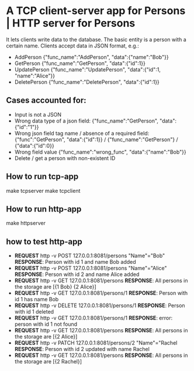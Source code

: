 # A TCP client-server app for Persons | HTTP server for Persons

It lets clients write data to the database. The basic entity is a person with a certain name. 
Clients accept data in JSON format, e.g.:

- AddPerson {"func_name":"AddPerson", "data":{"name":"Bob"}}
- GetPerson {"func_name":"GetPerson", "data":{"id":1}}
- UpdatePerson {"func_name":"UpdatePerson", "data":{"id":1, "name":"Alice"}}
- DeletePerson {"func_name":"DeletePerson", "data":{"id":1}}

## Cases accounted for: 

- Input is not a JSON
- Wrong data type of a json field: {"func_name":"GetPerson", "data":{"id":"1"}}
- Wrong json field tag name / absence of a required field: {"func":"GetPerson", "data":{"id":1}} / {"func_name":"GetPerson"} / {"data":{"id":0}}
- Wrong field value {"func_name":"wrong_func", "data":{"name":"Bob"}}
- Delete / get a person with non-existent ID

## How to run tcp-app

make tcpserver
make tcpclient

## How to run http-app

make httpserver

## how to test http-app


- **REQUEST** http -v POST 127.0.0.1:8081/persons "Name"="Bob"      **RESPONSE**: Person with id 1 and name Bob added
- **REQUEST** http -v POST 127.0.0.1:8081/persons "Name"="Alice"    **RESPONSE**: Person with id 2 and name Alice added
- **REQUEST** http -v GET 127.0.0.1:8081/persons                    **RESPONSE**: All persons in the storage are [{1 Bob} {2 Alice}]
- **REQUEST** http -v GET 127.0.0.1:8081/persons/1                  **RESPONSE**: Person with id 1 has name Bob
- **REQUEST** http -v DELETE 127.0.0.1:8081/persons/1               **RESPONSE**: Person with id 1 deleted
- **REQUEST** http -v GET 127.0.0.1:8081/persons/1                  **RESPONSE**: error: person with id 1 not found
- **REQUEST** http -v GET 127.0.0.1:8081/persons                    **RESPONSE**: All persons in the storage are [{2 Alice}]
- **REQUEST** http -v PATCH 127.0.0.1:8081/persons/2 "Name"="Rachel **RESPONSE**: Person with id 2 updated with name Rachel
- **REQUEST** http -v GET 127.0.0.1:8081/persons                    **RESPONSE**: All persons in the storage are [{2 Rachel}]


